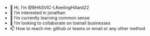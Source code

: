 - 👋 Hi, I’m @BHASVIC-LKeelingHillard22
- 👀 I’m interested in jonathan
- 🌱 I’m currently learning common sense
- 💞️ I’m looking to collaborate on toenail businesses
- 📫 How to reach me: github or teams or email or any other method

<!---
BHASVIC-LKeelingHillard22/BHASVIC-LKeelingHillard22 is a ✨ special ✨ repository because its `README.md` (this file) appears on your GitHub profile.
You can click the Preview link to take a look at your changes.
--->
